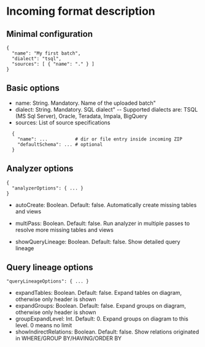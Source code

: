 # Incoming format description #

## Minimal configuration ##
```
{
  "name": "My first batch",
  "dialect": "tsql",
  "sources": [ { "name": "." } ]
}
```

## Basic options ##
- name: String. Mandatory. Name of the uploaded batch"
- dialect: String. Mandatory. SQL dialect"
-- Supported dialects are: TSQL (MS Sql Server), Oracle, Teradata, Impala, BigQuery
- sources: List of source specifications
```
  {
    "name": ...          # dir or file entry inside incoming ZIP
    "defaultSchema": ... # optional
  }
```

## Analyzer options ###
```
{
  "analyzerOptions": { ... }
}
```
- autoCreate: Boolean. Default: false. Automatically create missing tables and views
- multiPass: Boolean. Default: false. Run analyzer in multiple passes to resolve more missing tables and views

- showQueryLineage: Boolean. Default: false. Show detailed query lineage
## Query lineage options ##
```
"queryLineageOptions": { ... }
```
- expandTables: Boolean. Default: false. Expand tables on diagram, otherwise only header is shown
- expandGroups: Boolean. Default: false. Expand groups on diagram, otherwise only header is shown
- groupExpandLevel: Int. Default: 0. Expand groups on diagram to this level. 0 means no limit
- showIndirectRelations: Boolean. Default: false.
  Show relations originated in WHERE/GROUP BY/HAVING/ORDER BY

